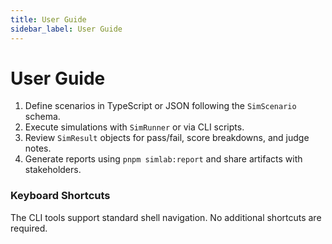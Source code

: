 ```yaml
---
title: User Guide
sidebar_label: User Guide
---
```


# User Guide

1. Define scenarios in TypeScript or JSON following the `SimScenario` schema.
2. Execute simulations with `SimRunner` or via CLI scripts.
3. Review `SimResult` objects for pass/fail, score breakdowns, and judge notes.
4. Generate reports using `pnpm simlab:report` and share artifacts with stakeholders.

### Keyboard Shortcuts
The CLI tools support standard shell navigation. No additional shortcuts are required.
